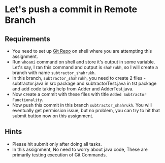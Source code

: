 # Let's push a commit in Remote Branch

## Requirements

 - You need to set up [Git Repo](https://github.com/ak-s-0723/Assignment1) on shell where you are attempting this assignment.
 - Run `whoami` command on shell and store it's output in some variable. Let's say, I ran this command and output is `shahrukh`, so I will create a branch with name `subtractor_shahrukh`.
 - In this branch, `subtractor_shahrukh`, you need to create 2 files - subtractor.java in src package and subtractorTest.java in tst package and add code taking help from Adder and AdderTest.java.
 - Now create a commit with these files with title `Added Subtractor Functionality`.
 - Now push this commit in this branch `subtractor_shahrukh`. You will eventually get permission issue, but no problem, you can try to hit that submit button now on this assignment.

## Hints
- Please hit submit only after doing all tasks.
- In this assignment, No need to worry about java code, These are primarily testing execution of Git Commands.